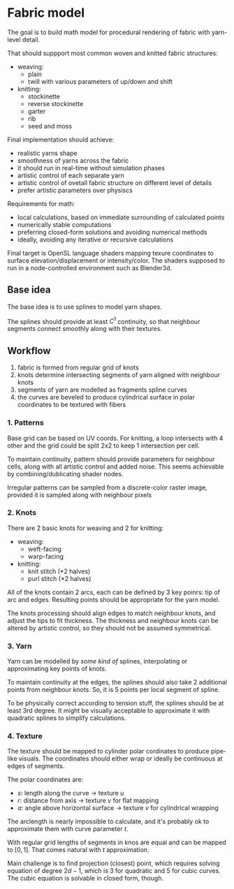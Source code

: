 # Fabric model

The goal is to build math model for procedural rendering of fabric with yarn-level detail.

That should suppport most common woven and knitted fabric structures:
- weaving:
  - plain
  - twill with various parameters of up/down and shift
- knitting:
  - stockinette
  - reverse stockinette
  - garter
  - rib
  - seed and moss

Final implementation should achieve:
- realistic yarns shape
- smoothness of yarns across the fabric
- it should run in real-time without simulation phases
- artistic control of each separate yarn
- artistic control of ovetall fabric structure on different level of details
- prefer artistic parameters over physiscs

Requirements for math:
- local calculations, based on immediate surrounding of calculated points
- numerically stable computations
- preferring closed-form solutions and avoiding numerical methods
- ideally, avoiding any iterative or recursive calculations

Final target is OpenSL language shaders mapping texure coordinates to surface elevation/displacement or intensity/color.
The shaders supposed to run in a node-controlled environment such as Blender3d.

## Base idea

The base idea is to use splines to model yarn shapes.

The splines should provide at least $C^1$ continuity, so that neighbour segments connect smoothly along with their textures.

## Workflow

1. fabric is formed from regular grid of knots
2. knots determine intersecting segments of yarn aligned with neighbour knots
3. segments of yarn are modelled as fragments spline curves
4. the curves are beveled to produce cylindrical surface in polar coordinates to be textured with fibers

### 1. Patterns

Base grid can be based on UV coords.
For knitting, a loop intersects with 4 other and the grid could be split 2x2 to keep 1 intersection per cell.

To maintain continuity, pattern should provide parameters for neighbour cells, along with all artistic control and added noise.
This seems achievable by combining/dublicating shader nodes.

Irregular patterns can be sampled from a discrete-color raster image, provided it is sampled along with neighbour pixels

### 2. Knots

There are 2 basic knots for weaving and 2 for knitting:
- weaving:
  - weft-facing
  - warp-facing
- knitting:
  - knit stitch (*2 halves)
  - purl stitch (*2 halves)

All of the knots contain 2 arcs, each can be defined by 3 key poinrs: tip of arc and edges.
Resulting points should be appropriate for the yarn model.

The knots processing should align edges to match neighbour knots, and adjust the tips to fit thickness.
The thickness and neighbour knots can be altered by artistic control, so they should not be assumed symmetrical.

### 3. Yarn

Yarn can be modelled by *some kind of* splines, interpolating or approximating key points of knots.

To maintain continuity at the edges, the splines should also take 2 additional points from neighbour knots.
So, it is 5 points per local segment of spline.

To be physically correct according to tension stuff, the splines should be at least 3rd degree.
It might be visually acceptable to approximate it with quadratic splines to simplify calculations.

### 4. Texture

The texture should be mapped to cylinder polar cordinates to produce pipe-like visuals.
The coordinates should either wrap or ideally be continuous at edges of segments.

The polar coordinates are:
- $s$: length along the curve -> texture $u$
- $r$: distance from axis -> texture $v$ for flat mapping
- $a$: angle above horizontal surface -> texture $v$ for cylindrical wrapping

The arclength is nearly impossible to calculate, and it's probably ok to approximate them with curve parameter $t$.

With regular grid lengths of segments in knos are equal and can be mapped to $[0, 1]$.
That comes natural with $t$ approximation.

Main challenge is to find projection (closest) point, which requires solving equation of degree $2d-1$, which is 3 for quadratic and 5 for cubic curves.
The cubic equation is solvable in closed form, though.